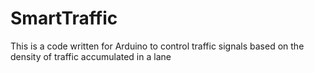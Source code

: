 # SmartTraffic
This is a code written for Arduino to control traffic signals based on the density of traffic accumulated in a lane
